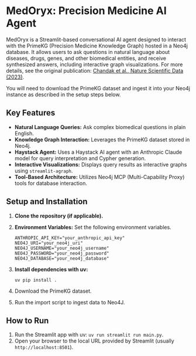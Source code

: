 # MedOryx: Precision Medicine AI Agent

MedOryx is a Streamlit-based conversational AI agent designed to interact with the PrimeKG (Precision Medicine Knowledge Graph) hosted in a Neo4j database. It allows users to ask questions in natural language about diseases, drugs, genes, and other biomedical entities, and receive synthesized answers, including interactive graph visualizations. For more details, see the original publication: [Chandak et al., Nature Scientific Data (2023)](https://doi.org/10.1038/s41597-023-01960-3).


You will need to download the PrimeKG dataset and ingest it into your Neo4j instance as described in the setup steps below.

## Key Features

*   **Natural Language Queries:** Ask complex biomedical questions in plain English.
*   **Knowledge Graph Interaction:** Leverages the PrimeKG dataset stored in Neo4j.
*   **Haystack Agent:** Uses a Haystack AI agent with an Anthropic Claude model for query interpretation and Cypher generation.
*   **Interactive Visualizations:** Displays query results as interactive graphs using `streamlit-agraph`.
*   **Tool-Based Architecture:** Utilizes Neo4j MCP (Multi-Capability Proxy) tools for database interaction.

## Setup and Installation

1.  **Clone the repository (if applicable).**

2.  **Environment Variables:**
    Set the following environment variables.
    ```
    ANTHROPIC_API_KEY="your_anthropic_api_key"
    NEO4J_URI="your_neo4j_uri" 
    NEO4J_USERNAME="your_neo4j_username"
    NEO4J_PASSWORD="your_neo4j_password"
    NEO4J_DATABASE="your_neo4j_database" 
    ```

2. **Install dependencies with uv:**
   ```
   uv pip install .
   ```

3. Download the PrimeKG dataset. <ADD CITATION>

4. Run the import script to ingest data to Neo4J.


## How to Run

1.  Run the Streamlit app with uv: `uv run streamlit run main.py`.
2.  Open your browser to the local URL provided by Streamlit (usually `http://localhost:8501`).
